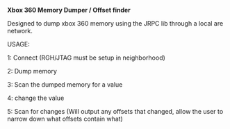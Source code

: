 **Xbox 360 Memory Dumper / Offset finder**


Designed to dump xbox 360 memory using the JRPC lib through a local are network.

USAGE:

1: Connect (RGH/JTAG must be setup in neighborhood)

2: Dump memory

3: Scan the dumped memory for a value

4: change the value

5: Scan for changes (Will output any offsets that changed, allow the user to narrow down what offsets contain what)








